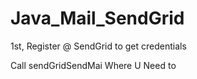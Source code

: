 # Java_Mail_SendGrid

1st, Register  @ SendGrid to get credentials 

Call  sendGridSendMai Where U Need to 


